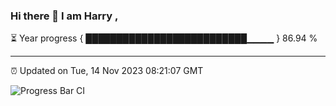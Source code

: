 ### Hi there 👋 I am Harry , 

⏳ Year progress { ██████████████████████████▁▁▁▁ } 86.94 %

---

⏰ Updated on Tue, 14 Nov 2023 08:21:07 GMT

![Progress Bar CI](https://github.com/duykhang68/duykhang68/workflows/Progress%20Bar%20CI/badge.svg)
